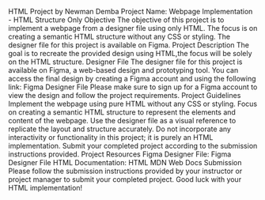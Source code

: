 HTML Project by Newman Demba
Project Name: Webpage Implementation - HTML Structure Only
Objective
The objective of this project is to implement a webpage from a designer file using only HTML.
The focus is on creating a semantic HTML structure without any CSS or styling.
The designer file for this project is available on Figma.
Project Description
The goal is to recreate the provided design using HTML,the focus will be solely on the HTML structure.
Designer File
The designer file for this project is available on Figma, a web-based design and prototyping tool.
You can access the final design by creating a Figma account and using the following link:
Figma Designer File
Please make sure to sign up for a Figma account to view the design and follow the project requirements.
Project Guidelines
Implement the webpage using pure HTML without any CSS or styling.
Focus on creating a semantic HTML structure to represent the elements and content of the webpage.
Use the designer file as a visual reference to replicate the layout and structure accurately.
Do not incorporate any interactivity or functionality in this project; it is purely an HTML implementation.
Submit your completed project according to the submission instructions provided.
Project Resources
Figma Designer File: Figma Designer File
HTML Documentation: HTML MDN Web Docs
Submission
Please follow the submission instructions provided by your instructor or project manager to submit your completed project.
Good luck with your HTML implementation!
